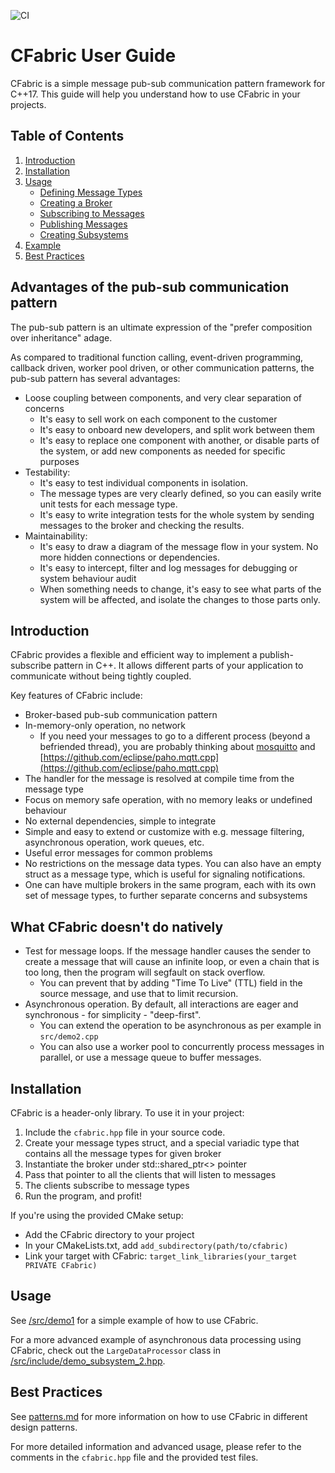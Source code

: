 ![CI](https://github.com/jerzydziewierz/cfabric/actions/workflows/ci.yml/badge.svg)

# CFabric User Guide

CFabric is a simple message pub-sub communication pattern framework for C++17. This guide will help you understand how to use CFabric in your projects.

## Table of Contents
1. [Introduction](#introduction)
2. [Installation](#installation)
3. [Usage](#usage)
   - [Defining Message Types](#defining-message-types)
   - [Creating a Broker](#creating-a-broker)
   - [Subscribing to Messages](#subscribing-to-messages)
   - [Publishing Messages](#publishing-messages)
   - [Creating Subsystems](#creating-subsystems)
4. [Example](#example)
5. [Best Practices](#best-practices)

## Advantages of the pub-sub communication pattern

The pub-sub pattern is an ultimate expression of the "prefer composition over inheritance" adage.

As compared to traditional function calling, event-driven programming, callback driven, worker pool driven, or other communication patterns, the pub-sub pattern has several advantages:

* Loose coupling between components, and very clear separation of concerns
    * It's easy to sell work on each component to the customer
    * It's easy to onboard new developers, and split work between them
    * It's easy to replace one component with another, or disable parts of the system, or add new components as needed for specific purposes 
* Testability: 
    * It's easy to test individual components in isolation. 
    * The message types are very clearly defined, so you can easily write unit tests for each message type.
    * It's easy to write integration tests for the whole system by sending messages to the broker and checking the results.
* Maintainability:  
    * It's easy to draw a diagram of the message flow in your system. No more hidden connections or dependencies.
    * It's easy to intercept, filter and log messages for debugging or system behaviour audit
    * When something needs to change, it's easy to see what parts of the system will be affected, and isolate the changes to those parts only. 

## Introduction

CFabric provides a flexible and efficient way to implement a publish-subscribe pattern in C++. It allows different parts of your application to communicate without being tightly coupled.

Key features of CFabric include:
- Broker-based pub-sub communication pattern
- In-memory-only operation, no network
    - If you need your messages to go to a different process (beyond a befriended thread), you are probably thinking about [mosquitto](https://mosquitto.org/documentation/) and [https://github.com/eclipse/paho.mqtt.cpp](https://github.com/eclipse/paho.mqtt.cpp)
- The handler for the message is resolved at compile time from the message type 
- Focus on memory safe operation, with no memory leaks or undefined behaviour
- No external dependencies, simple to integrate
- Simple and easy to extend or customize with e.g. message filtering, asynchronous operation, work queues, etc.
- Useful error messages for common problems
- No restrictions on the message data types. You can also have an empty struct as a message type, which is useful for signaling notifications.
- One can have multiple brokers in the same program, each with its own set of message types, to further separate concerns and subsystems

## What CFabric doesn't do natively

- Test for message loops. If the message handler causes the sender to create a message that will cause an infinite loop, or even a chain that is too long, then the program will segfault on stack overflow.
   - You can prevent that by adding "Time To Live" (TTL) field in the source message, and use that to limit recursion.
- Asynchronous operation. By default, all interactions are eager and synchronous - for simplicity - "deep-first".
    - You can extend the operation to be asynchronous as per example in `src/demo2.cpp`
    - You can also use a worker pool to concurrently process messages in parallel, or use a message queue to buffer messages.

## Installation

CFabric is a header-only library. To use it in your project:

1. Include the `cfabric.hpp` file in your source code.
2. Create your message types struct, and a special variadic type that contains all the message types for given broker
3. Instantiate the broker under std::shared_ptr<> pointer
4. Pass that pointer to all the clients that will listen to messages
5. The clients subscribe to message types
6. Run the program, and profit!


If you're using the provided CMake setup:
   - Add the CFabric directory to your project
   - In your CMakeLists.txt, add `add_subdirectory(path/to/cfabric)`
   - Link your target with CFabric: `target_link_libraries(your_target PRIVATE CFabric)`

## Usage

See [/src/demo1](src/demo1.cpp) for a simple example of how to use CFabric.

For a more advanced example of asynchronous data processing using CFabric, check out the `LargeDataProcessor` class in [/src/include/demo_subsystem_2.hpp](src/include/demo_subsystem_2.hpp).

## Best Practices

See [patterns.md](patterns.md) for more information on how to use CFabric in different design patterns.

For more detailed information and advanced usage, please refer to the comments in the `cfabric.hpp` file and the provided test files.
